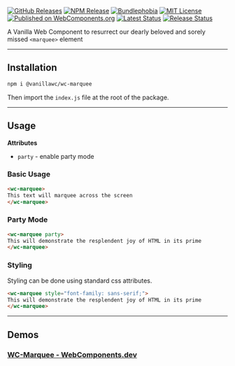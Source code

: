 [![GitHub Releases](https://badgen.net/github/tag/vanillawc/wc-marquee)](https://github.com/vanillawc/wc-marquee/releases)
[![NPM Release](https://badgen.net/npm/v/@vanillawc/wc-marquee)](https://www.npmjs.com/package/@vanillawc/wc-marquee)
[![Bundlephobia](https://badgen.net/bundlephobia/minzip/@vanillawc/wc-marquee)](https://bundlephobia.com/result?p=@vanillawc/wc-marquee)
[![MIT License](https://badgen.net/github/license/vanillawc/wc-marquee)](https://raw.githubusercontent.com/vanillawc/wc-marquee/master/LICENSE)
[![Published on WebComponents.org](https://img.shields.io/badge/webcomponents.org-published-blue.svg)](https://www.webcomponents.org/element/vanillawc/wc-marquee)
[![Latest Status](https://github.com/vanillawc/wc-marquee/workflows/Latest/badge.svg)](https://github.com/vanillawc/wc-marquee/actions)
[![Release Status](https://github.com/vanillawc/wc-marquee/workflows/Release/badge.svg)](https://github.com/vanillawc/wc-marquee/actions)

A Vanilla Web Component to resurrect our dearly beloved and sorely missed `<marquee>` element


-----

## Installation

```sh
npm i @vanillawc/wc-marquee
```

Then import the `index.js` file at the root of the package.

-----

## Usage

**Attributes**

- `party` - enable party mode

### Basic Usage

```html
<wc-marquee>
This text will marquee across the screen
</wc-marquee>
```

### Party Mode

```html
<wc-marquee party>
This will demonstrate the resplendent joy of HTML in its prime
</wc-marquee>
```

### Styling

Styling can be done using standard css attributes.

```html
<wc-marquee style="font-family: sans-serif;">
This will demonstrate the resplendent joy of HTML in its prime
</wc-marquee>
```

-----

## Demos

### [WC-Marquee - WebComponents.dev](https://webcomponents.dev/edit/xHimVOHvwKeM64huCe18?sv=1&pm=1)
